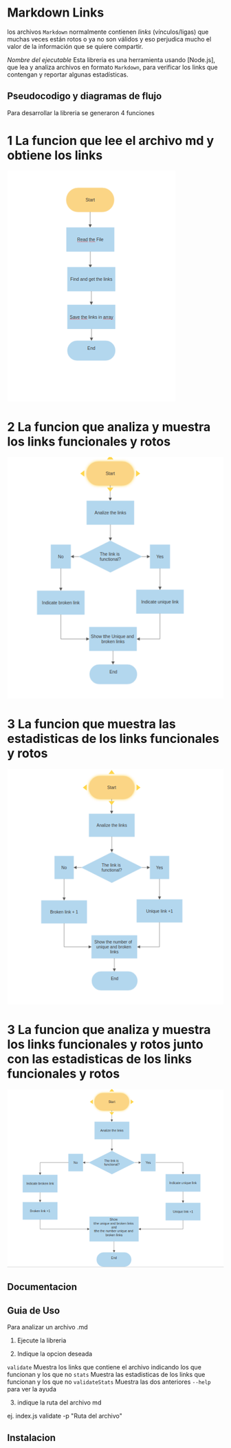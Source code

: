 # Markdown Links

los archivos `Markdown` normalmente contienen _links_ (vínculos/ligas) que
muchas veces están rotos o ya no son válidos y eso perjudica mucho el valor de
la información que se quiere compartir.

_Nombre del ejecutable_ Esta libreria es una herramienta usando [Node.js], que lea y analiza archivos
en formato `Markdown`, para verificar los links que contengan y reportar algunas estadísticas.

## Pseudocodigo y diagramas de flujo

Para desarrollar la libreria se generaron 4 funciones

# 1 La funcion que lee el archivo md y obtiene los links

![extractLinks](utils/getlinks.png)

# 2 La funcion que analiza y muestra los links funcionales y rotos

![extractLinks](utils/validatelinks.png)

# 3 La funcion que muestra las estadisticas de los links funcionales y rotos

![extractLinks](utils/statslinks.png)

# 3 La funcion que analiza y muestra los links funcionales y rotos junto con las estadisticas de los links funcionales y rotos

![extractLinks](utils/validateandstats.png)

## Documentacion

## Guia de Uso

Para analizar un archivo .md

1. Ejecute la libreria

2. Indique la opcion deseada

`validate` Muestra los links que contiene el archivo indicando los que funcionan y los que no
`stats` Muestra las estadisticas de los links que funcionan y los que no
`validateStats` Muestra las dos anteriores
`--help` para ver la ayuda

3. indique la ruta del archivo md

ej. index.js validate -p "Ruta del archivo"

## Instalacion
